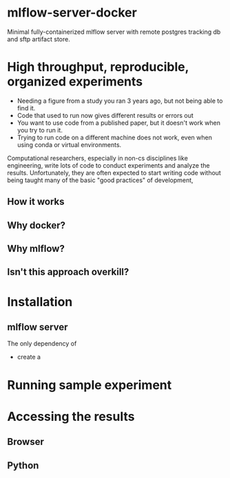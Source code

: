 # mlflow-server-docker
Minimal fully-containerized mlflow server with remote postgres tracking db and sftp artifact store.

# High throughput, reproducible, organized experiments
 
  - Needing a figure from a study you ran 3 years ago, but not being able to find it.
  - Code that used to run now gives different results or errors out
  - You want to use code from a published paper, but it doesn't work when you try to run it.
  - Trying to run code on a different machine does not work, even when using conda or virtual environments.



Computational researchers, especially in non-cs disciplines like engineering, write lots of code to conduct experiments and analyze the results. Unfortunately, they are often expected to start writing code without being taught many of the basic "good practices" of development,

## How it works


## Why docker?


## Why mlflow?



## Isn't this approach overkill?


# Installation
## mlflow server
The only dependency of 
  - create a
  

# Running sample experiment

# Accessing the results
## Browser

## Python

